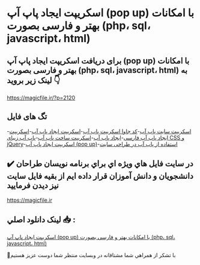# اسکریپت ایجاد پاپ آپ (pop up) با امکانات بهتر و فارسی بصورت (php، sql، javascript، html)

## برای دریافت اسکریپت ایجاد پاپ آپ (pop up) با امکانات بهتر و فارسی بصورت (php، sql، javascript، html) به لینک زیر بروید 👇

https://magicfile.ir/?p=2120

## تگ های فایل

-[اسکریپت سایت پاپ آپ](https://magicfile.ir/product/%d8%a7%d8%b3%da%a9%d8%b1%db%8c%d9%be%d8%aa-%d8%a7%db%8c%d8%ac%d8%a7%d8%af-%d9%be%d8%a7%d9%be-%d8%a2%d9%be-pop-up/)-[کد جاوا اسکریپت پاپ آپ](https://magicfile.ir/product/%d8%a7%d8%b3%da%a9%d8%b1%db%8c%d9%be%d8%aa-%d8%a7%db%8c%d8%ac%d8%a7%d8%af-%d9%be%d8%a7%d9%be-%d8%a2%d9%be-pop-up/)-[اسکریپت ایجاد پاپ آپ](https://magicfile.ir/product/%d8%a7%d8%b3%da%a9%d8%b1%db%8c%d9%be%d8%aa-%d8%a7%db%8c%d8%ac%d8%a7%d8%af-%d9%be%d8%a7%d9%be-%d8%a2%d9%be-pop-up/)-[اسکریپت ایجاد پاپ آپ فارسی](https://magicfile.ir/product/%d8%a7%d8%b3%da%a9%d8%b1%db%8c%d9%be%d8%aa-%d8%a7%db%8c%d8%ac%d8%a7%d8%af-%d9%be%d8%a7%d9%be-%d8%a2%d9%be-pop-up/)-[ایجاد پاپ آپ](https://magicfile.ir/product/%d8%a7%d8%b3%da%a9%d8%b1%db%8c%d9%be%d8%aa-%d8%a7%db%8c%d8%ac%d8%a7%d8%af-%d9%be%d8%a7%d9%be-%d8%a2%d9%be-pop-up/)-[اسکریپت ساخت پاپ آپ](https://magicfile.ir/product/%d8%a7%d8%b3%da%a9%d8%b1%db%8c%d9%be%d8%aa-%d8%a7%db%8c%d8%ac%d8%a7%d8%af-%d9%be%d8%a7%d9%be-%d8%a2%d9%be-pop-up/)-[پاپ آپ زیبای CSS و jQuery](https://magicfile.ir/product/%d8%a7%d8%b3%da%a9%d8%b1%db%8c%d9%be%d8%aa-%d8%a7%db%8c%d8%ac%d8%a7%d8%af-%d9%be%d8%a7%d9%be-%d8%a2%d9%be-pop-up/)-[اسکریپت ایجاد پاپ آپ (pop up)](https://magicfile.ir/product/%d8%a7%d8%b3%da%a9%d8%b1%db%8c%d9%be%d8%aa-%d8%a7%db%8c%d8%ac%d8%a7%d8%af-%d9%be%d8%a7%d9%be-%d8%a2%d9%be-pop-up/)-[استفاده از پاپ آپ در طراحی سایت](https://magicfile.ir/product/%d8%a7%d8%b3%da%a9%d8%b1%db%8c%d9%be%d8%aa-%d8%a7%db%8c%d8%ac%d8%a7%d8%af-%d9%be%d8%a7%d9%be-%d8%a2%d9%be-pop-up/)

## ✔️ در سايت فايل هاي ويژه اي براي برنامه نويسان طراحان دانشجويان و دانش آموزان قرار داده ايم از بقيه فايل سايت نيز ديدن فرماييد

https://magicfile.ir


## لينک دانلود اصلي 📥 :

[اسکریپت ایجاد پاپ آپ (pop up) با امکانات بهتر و فارسی بصورت (php، sql، javascript، html)](https://magicfile.ir/product/%d8%a7%d8%b3%da%a9%d8%b1%db%8c%d9%be%d8%aa-%d8%a7%db%8c%d8%ac%d8%a7%d8%af-%d9%be%d8%a7%d9%be-%d8%a2%d9%be-pop-up/) 


🙏با تشکر از همراهي شما مشتاقانه در وبسایت منتظر شما دوست عزیز هستیم

